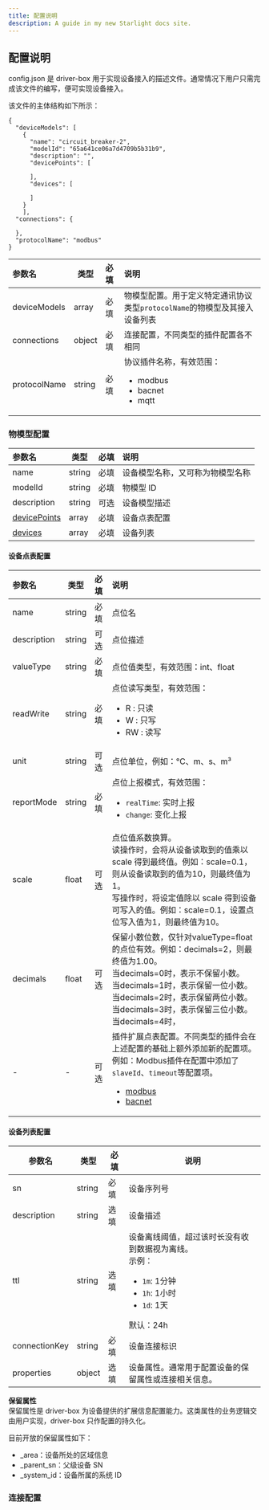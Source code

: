 ```yaml
---
title: 配置说明
description: A guide in my new Starlight docs site.
---
```


## 配置说明
config.json 是 driver-box 用于实现设备接入的描述文件。通常情况下用户只需完成该文件的编写，便可实现设备接入。

该文件的主体结构如下所示：
```json5
{
  "deviceModels": [
    {
      "name": "circuit_breaker-2",
      "modelId": "65a641ce06a7d4709b5b31b9",
      "description": "",
      "devicePoints": [
      
      ],
      "devices": [
      
      ]
    }
    ],
  "connections": {
    
  },
  "protocolName": "modbus"
}
```

| 参数名                                | 类型     | 必填 | 说明                                                               |
|:-----------------------------------|--------|:---|:-----------------------------------------------------------------|
| deviceModels                        | array  | 必填 | 物模型配置。用于定义特定通讯协议类型`protocolName`的物模型及其接入设备列表                     |
| connections                         | object | 必填 | 连接配置，不同类型的插件配置各不相同                                               |
| protocolName                        | string | 必填 | 协议插件名称，有效范围：<ul><li>modbus</li><li>bacnet</li><li>mqtt</li></ul> |

### 物模型配置

| 参数名                                | 类型     | 必填 | 说明               |
|:-----------------------------------|--------|:---|:-----------------|
| name                               | string | 必填 | 设备模型名称，又可称为物模型名称 |
| modelId                            | string | 必填 | 物模型 ID           |
| description                        | string | 可选 | 设备模型描述           |
| [devicePoints](#设备点表配置) | array | 必填 | 设备点表配置           |
| [devices](#设备列表配置)         | array | 必填 | 设备列表             |




#### 设备点表配置

| 参数名         | 类型     | 必填 | 说明                                                                                                                                                                                   |
|:------------|--------|:---|:-------------------------------------------------------------------------------------------------------------------------------------------------------------------------------------|
| name        | string | 必填 | 点位名                                                                                                                                                                                  |
| description | string | 可选 | 点位描述                                                                                                                                                                                 |
| valueType   | string | 必填 | 点位值类型，有效范围：int、float                                                                                                                                                                 |
| readWrite   | string | 必填 | 点位读写类型，有效范围：<ul><li>R : 只读</li><li>W : 只写</li><li>RW : 读写</li></ul>                                                                                                                  |
| unit        | string | 可选 | 点位单位，例如：℃、m、s、m³                                                                                                                                                                     |
| reportMode  | string | 必填 | 点位上报模式，有效范围：<ul><li>`realTime`: 实时上报</li><li>`change`: 变化上报</li></ul>                                                                                                                |
| scale       | float  | 可选 | 点位值系数换算。<br/>读操作时，会将从设备读取到的值乘以 scale 得到最终值。例如：scale=0.1，则从设备读取到的值为10，则最终值为1。<br/>写操作时，将设定值除以 scale 得到设备可写入的值。例如：scale=0.1，设置点位写入值为1，则最终值为10。                                         |
| decimals    | float  | 可选 | 保留小数位数，仅针对valueType=float的点位有效。例如：decimals=2，则最终值为1.00。<br/>当decimals=0时，表示不保留小数。<br/>当decimals=1时，表示保留一位小数。<br/>当decimals=2时，表示保留两位小数。<br/>当decimals=3时，表示保留三位小数。<br/>当decimals=4时， |
|-|-| 可选 | 插件扩展点表配置。不同类型的插件会在上述配置的基础上额外添加新的配置项。例如：Modbus插件在配置中添加了`slaveId`、`timeout`等配置项。<br/><ul><li>[modbus](#modbus连接配置)</li><li>[bacnet](#bacnet连接配置)</li></ul>                             |

#### 设备列表配置
| 参数名         | 类型     | 必填 | 说明                                                                                                  |                                                                                                                                                                                 
|-------------|----|----|-----------------------------------------------------------------------------------------------------|
| sn          |string| 必填 | 设备序列号                                                                                               |
| description |string| 选填 | 设备描述                                                                                                |
| ttl         |string| 选填 | 设备离线阈值，超过该时长没有收到数据视为离线。<br/>示例：<ul><li>`1m`: 1分钟</li><li>`1h`: 1小时</li><li>`1d`: 1天</li></ul>默认：24h |
|connectionKey|string| 必填 | 设备连接标识                                                                                              |
|properties|object| 选填 | 设备属性。通常用于配置设备的保留属性或连接相关信息。                                                                          |
**保留属性**    
保留属性是 driver-box 为设备提供的扩展信息配置能力。这类属性的业务逻辑交由用户实现，driver-box 只作配置的持久化。

目前开放的保留属性如下：
- _area：设备所处的区域信息
- _parent_sn：父级设备 SN
- _system_id：设备所属的系统 ID

### 连接配置

